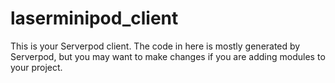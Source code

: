 # laserminipod_client

This is your Serverpod client. The code in here is mostly generated by
Serverpod, but you may want to make changes if you are adding modules to your
project.
